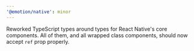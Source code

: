 ```yaml
---
'@emotion/native': minor
---
```


Reworked TypeScript types around types for React Native's core components. All of them, and all wrapped class components, should now accept `ref` prop properly.
